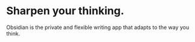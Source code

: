 # Sharpen your thinking.

Obsidian is the private and flexible writing app that adapts to the way you think.